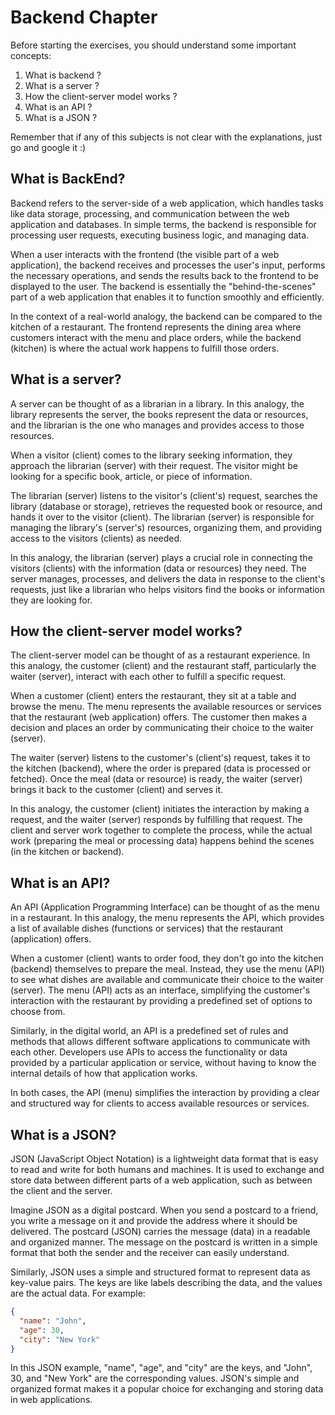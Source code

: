 # Backend Chapter

Before starting the exercises, you should understand some important concepts:
1. What is backend ?
2. What is a server ?
3. How the client-server model works ?
4. What is an API ?
5. What is a JSON ?

Remember that if any of this subjects is not clear with the explanations, just go and google it :)

## What is BackEnd?
Backend refers to the server-side of a web application, which handles tasks like data storage, processing, and communication between the web application and databases. In simple terms, the backend is responsible for processing user requests, executing business logic, and managing data.

When a user interacts with the frontend (the visible part of a web application), the backend receives and processes the user's input, performs the necessary operations, and sends the results back to the frontend to be displayed to the user. The backend is essentially the "behind-the-scenes" part of a web application that enables it to function smoothly and efficiently.

In the context of a real-world analogy, the backend can be compared to the kitchen of a restaurant. The frontend represents the dining area where customers interact with the menu and place orders, while the backend (kitchen) is where the actual work happens to fulfill those orders.

## What is a server? 

A server can be thought of as a librarian in a library. In this analogy, the library represents the server, the books represent the data or resources, and the librarian is the one who manages and provides access to those resources.

When a visitor (client) comes to the library seeking information, they approach the librarian (server) with their request. The visitor might be looking for a specific book, article, or piece of information.

The librarian (server) listens to the visitor's (client's) request, searches the library (database or storage), retrieves the requested book or resource, and hands it over to the visitor (client). The librarian (server) is responsible for managing the library's (server's) resources, organizing them, and providing access to the visitors (clients) as needed.

In this analogy, the librarian (server) plays a crucial role in connecting the visitors (clients) with the information (data or resources) they need. The server manages, processes, and delivers the data in response to the client's requests, just like a librarian who helps visitors find the books or information they are looking for.

## How the client-server model works?
The client-server model can be thought of as a restaurant experience. In this analogy, the customer (client) and the restaurant staff, particularly the waiter (server), interact with each other to fulfill a specific request.

When a customer (client) enters the restaurant, they sit at a table and browse the menu. The menu represents the available resources or services that the restaurant (web application) offers. The customer then makes a decision and places an order by communicating their choice to the waiter (server).

The waiter (server) listens to the customer's (client's) request, takes it to the kitchen (backend), where the order is prepared (data is processed or fetched). Once the meal (data or resource) is ready, the waiter (server) brings it back to the customer (client) and serves it.

In this analogy, the customer (client) initiates the interaction by making a request, and the waiter (server) responds by fulfilling that request. The client and server work together to complete the process, while the actual work (preparing the meal or processing data) happens behind the scenes (in the kitchen or backend).

## What is an API?
An API (Application Programming Interface) can be thought of as the menu in a restaurant. In this analogy, the menu represents the API, which provides a list of available dishes (functions or services) that the restaurant (application) offers.

When a customer (client) wants to order food, they don't go into the kitchen (backend) themselves to prepare the meal. Instead, they use the menu (API) to see what dishes are available and communicate their choice to the waiter (server). The menu (API) acts as an interface, simplifying the customer's interaction with the restaurant by providing a predefined set of options to choose from.

Similarly, in the digital world, an API is a predefined set of rules and methods that allows different software applications to communicate with each other. Developers use APIs to access the functionality or data provided by a particular application or service, without having to know the internal details of how that application works.

In both cases, the API (menu) simplifies the interaction by providing a clear and structured way for clients to access available resources or services.

## What is a JSON?
JSON (JavaScript Object Notation) is a lightweight data format that is easy to read and write for both humans and machines. It is used to exchange and store data between different parts of a web application, such as between the client and the server.

Imagine JSON as a digital postcard. When you send a postcard to a friend, you write a message on it and provide the address where it should be delivered. The postcard (JSON) carries the message (data) in a readable and organized manner. The message on the postcard is written in a simple format that both the sender and the receiver can easily understand.

Similarly, JSON uses a simple and structured format to represent data as key-value pairs. The keys are like labels describing the data, and the values are the actual data. For example:

```json
{
  "name": "John",
  "age": 30,
  "city": "New York"
}
```

In this JSON example, "name", "age", and "city" are the keys, and "John", 30, and "New York" are the corresponding values. JSON's simple and organized format makes it a popular choice for exchanging and storing data in web applications.
